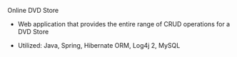 Online DVD Store

-  Web application that provides the entire range of CRUD operations for a DVD Store

- Utilized:  Java, Spring, Hibernate ORM, Log4j 2, MySQL
